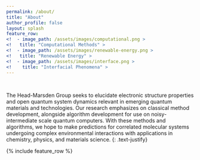 ```yaml
---
permalink: /about/
title: "About"
author_profile: false
layout: splash
feature_row:
<!  - image_path: /assets/images/computational.png >
<!   title: "Computational Methods" >
<!  - image_path: /assets/images/renewable-energy.png >
<!   title: "Renewable Energy" >
<!  - image_path: /assets/images/interface.png >
<!    title: "Interfacial Phenomena" >
---
```


<br>

The Head-Marsden Group seeks to elucidate electronic structure properties and open quantum system dynamics relevant in emerging quantum materials and technologies. Our research emphasizes on classical method development, alongside algorithm development for use on noisy-intermediate scale quantum computers. With these methods and algorithms, we hope to make predictions for correlated molecular systems undergoing complex environmental interactions with applications in chemistry, physics, and materials science.
{: .text-justify}

{% include feature_row %}
